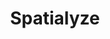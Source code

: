 ---
title: Spatialyze
page: https://github.com/apperception-db/spatialyze
image: assets/images/projects/vega-label.png
border: true
priority: 0
description: "A Geospatial Video Analytic System."
links: [
  [arXiv, https://arxiv.org/abs/2308.03276],
  [GitHub, https://github.com/apperception-db/spatialyze],
]
---